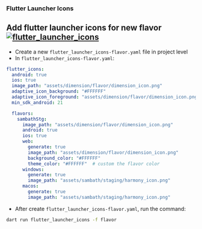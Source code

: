 ### Flutter Launcher Icons

## Add flutter launcher icons for new flavor [![flutter_launcher_icons](https://img.shields.io/badge/Flutter%20Community-flutter__launcher__icons-blue)](https://pub.dev/packages/flutter_launcher_icons)
* Create a new `flutter_launcher_icons-flavor.yaml` file in project level
* In `flutter_launcher_icons-flavor.yaml`:

```yaml
flutter_icons:
  android: true
  ios: true
  image_path: "assets/dimension/flavor/dimension_icon.png"
  adaptive_icon_background: "#FFFFFF"
  adaptive_icon_foreground: "assets/dimension/flavor/dimension_icon.png"
  min_sdk_android: 21

  flavors:
    sambathStg:
      image_path: "assets/dimension/flavor/dimension_icon.png"
      android: true
      ios: true
      web:
        generate: true
        image_path: "assets/dimension/flavor/dimension_icon.png"
        background_color: "#FFFFFF"
        theme_color: "#FFFFFF"  # custom the flavor color
      windows:
        generate: true
        image_path: "assets/sambath/staging/harmony_icon.png"
      macos:
        generate: true
        image_path: "assets/sambath/staging/harmony_icon.png"
```
* After create `flutter_launcher_icons-flavor.yaml`, run the command:
```bash
dart run flutter_launcher_icons -f flavor
```
